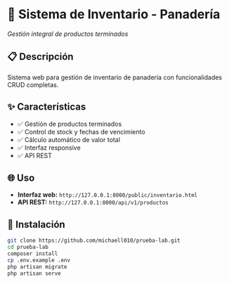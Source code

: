 # 🥖 Sistema de Inventario - Panadería
*Gestión integral de productos terminados*

## 📋 Descripción
Sistema web para gestión de inventario de panadería con funcionalidades CRUD completas.

## ✨ Características
- ✅ Gestión de productos terminados
- ✅ Control de stock y fechas de vencimiento  
- ✅ Cálculo automático de valor total
- ✅ Interfaz responsive
- ✅ API REST

## 🌐 Uso
- **Interfaz web:** `http://127.0.0.1:8000/public/inventario.html`
- **API REST:** `http://127.0.0.1:8000/api/v1/productos`

## 🚀 Instalación
```bash
git clone https://github.com/michaell010/prueba-lab.git
cd prueba-lab
composer install
cp .env.example .env
php artisan migrate
php artisan serve
